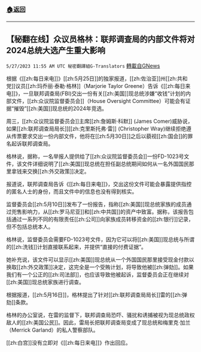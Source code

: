 ###  [:house:返回](README.md)
---


## 【秘翻在线】众议员格林：联邦调查局的内部文件将对2024总统大选产生重大影响
`5/27/2023 11:55 AM UTC 秘密翻譯組G-Translators` [轉載自GNews](https://gnews.org/articles/1335651)

根据《[[zh:每日来电]]》[[zh:5月25日]]的独家报道，[[zh:佐治亚]]州[[zh:共和党]]议员[[zh:玛乔丽·泰勒·格林]]（Marjorie Taylor Greene）告诉《[[zh:每日来电]]》，一旦联邦调查局(FBI)交出一份有关[[zh:美国]]现总统涉嫌“收钱”计划的内部文件，[[zh:众议院监督委员会]]（House Oversight Committee）可能会有证据“摧毁”[[zh:美国]]现总统的2024年竞选。

周三，[[zh:众议院监督委员会]]主席[[zh:詹姆斯·科默]] (James Comer)威胁说，如果[[zh:联邦调查局局长]][[zh:克里斯托弗·雷]] (Christopher Wray)继续拒绝遵从传票要求交出一份内部文件，他将在[[zh:5月30日]]之后以藐视[[zh:国会]]的罪名起诉联邦调查局。

格林说，据称，一名举报人提供给了[[zh:众议院监督委员会]]一份FD-1023号文件，该文件详细说明了[[zh:美国]]现总统在担任副总统期间如何从一名外国国民那里拿钱来交换[[zh:外交政策]]决定。

报道说，联邦调查局告诉《[[zh:每日来电]]》，交出这份文件可能会暴露提供指控的匿名人士的身份，而且文件中的信息也没有得到核实。

监督委员会[[zh:5月10日]]发布了一份报告，指称[[zh:美国]]现总统家族的成员通过兜售影响力，从[[zh:罗马尼亚]]和[[zh:中共国]]的资产中致富。据称，该报告包括通过一系列不同的有限责任[[zh:公司]]向家族成员转移资金的[[zh:银行]]记录，但不包括总统本人。

格林说，监督委员会需要FD-1023号文件，因为它可以将[[zh:美国]]现总统与所谓的[[zh:洗钱]]计划直接联系起来，并提供“直接的付费证据”。

她补充说，该文件可以显示[[zh:美国]]现总统从一个外国国民那里接受现金付款以换取[[zh:外交政策]]决定，这完全是一个受贿计划，将导致他被[[zh:弹劾]]。如果我们有一个公正的[[zh:司法部]]，也应该导致他被起诉，监督委员会正在继续对[[zh:美国]]现总统家族进行调查。

根据报道，[[zh:5月16日]]，格林提出了针对[[zh:联邦调查局局长]]雷的[[zh:弹劾]]条款。

格林的办公室说，在雷的监督下，联邦调查局恐吓、骚扰和诱捕被视为现总统政权敌人的[[zh:美国公民]]。因此，雷局长把联邦调查局变成了现总统和梅里克·加兰（Merrick Garland）的私人警察部队。

[[zh:白宫]]没有立即对《[[zh:每日来电]]》作出回应。
